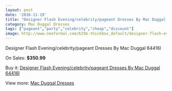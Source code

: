 ```yaml
---
layout: post
date: '2016-11-19'
title: "Designer Flash Evening/celebrity/pageant Dresses By Mac Duggal 64416l"
category: Mac Duggal Dresses
tags: ["pageant","party","celebrity","cheap","discount"]
image: http://www.neoformal.com/6256-thickbox_default/designer-flash-evening-celebrity-pageant-dresses-by-mac-duggal-64416l.jpg
---
```

Designer Flash Evening/celebrity/pageant Dresses By Mac Duggal 64416l

On Sales: **$350.99**
<a href="https://www.neoformal.com/en/mac-duggal-dresses/2279-designer-flash-evening-celebrity-pageant-dresses-by-mac-duggal-64416l.html"><amp-img layout="responsive" width="600" height="600" src="//www.neoformal.com/6256-thickbox_default/designer-flash-evening-celebrity-pageant-dresses-by-mac-duggal-64416l.jpg" alt="Designer Flash Evening/celebrity/pageant Dresses By Mac Duggal 64416l 0" /></a>
<a href="https://www.neoformal.com/en/mac-duggal-dresses/2279-designer-flash-evening-celebrity-pageant-dresses-by-mac-duggal-64416l.html"><amp-img layout="responsive" width="600" height="600" src="//www.neoformal.com/6257-thickbox_default/designer-flash-evening-celebrity-pageant-dresses-by-mac-duggal-64416l.jpg" alt="Designer Flash Evening/celebrity/pageant Dresses By Mac Duggal 64416l 1" /></a>

Buy it: [Designer Flash Evening/celebrity/pageant Dresses By Mac Duggal 64416l](https://www.neoformal.com/en/mac-duggal-dresses/2279-designer-flash-evening-celebrity-pageant-dresses-by-mac-duggal-64416l.html "Designer Flash Evening/celebrity/pageant Dresses By Mac Duggal 64416l")

View more: [Mac Duggal Dresses](https://www.neoformal.com/en/18-mac-duggal-dresses "Mac Duggal Dresses")